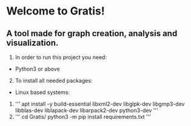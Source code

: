 # Welcome to Gratis!

## A tool made for graph creation, analysis and visualization.


1. In order to run this project you need:
* Python3 or above

2. To install all needed packages:
- Linux based systems:
1. '''
apt install -y build-essential libxml2-dev libglpk-dev libgmp3-dev libblas-dev liblapack-dev libarpack2-dev python3-dev
'''
2. '''
cd Gratis/
python3 -m pip install requirements.txt
'''
